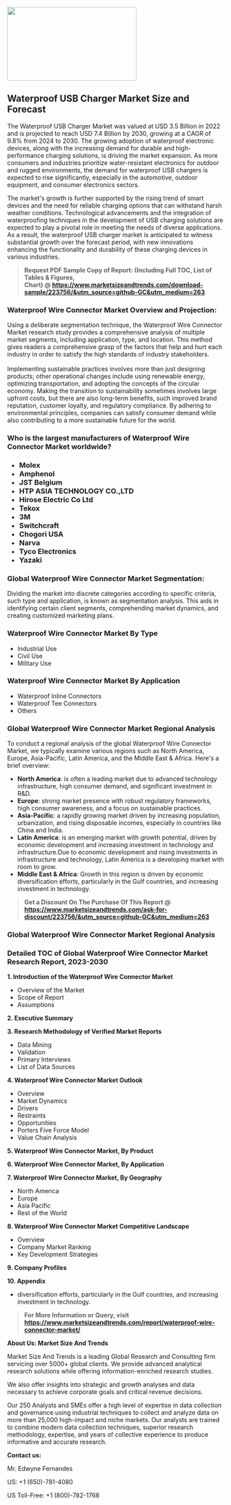 <p><img class="alignnone size-medium wp-image-20088" src="https://ffe5etoiles.com/wp-content/uploads/2024/12/MST1-300x171.png" alt="" width="300" height="171" /></p><h2>Waterproof USB Charger Market Size and Forecast</h2><p>The Waterproof USB Charger Market was valued at USD 3.5 Billion in 2022 and is projected to reach USD 7.4 Billion by 2030, growing at a CAGR of 9.8% from 2024 to 2030. The growing adoption of waterproof electronic devices, along with the increasing demand for durable and high-performance charging solutions, is driving the market expansion. As more consumers and industries prioritize water-resistant electronics for outdoor and rugged environments, the demand for waterproof USB chargers is expected to rise significantly, especially in the automotive, outdoor equipment, and consumer electronics sectors.</p><p>The market's growth is further supported by the rising trend of smart devices and the need for reliable charging options that can withstand harsh weather conditions. Technological advancements and the integration of waterproofing techniques in the development of USB charging solutions are expected to play a pivotal role in meeting the needs of diverse applications. As a result, the waterproof USB charger market is anticipated to witness substantial growth over the forecast period, with new innovations enhancing the functionality and durability of these charging devices in various industries.</p></p><blockquote id="" class=""><strong>Request PDF Sample Copy of Report: (Including Full TOC, List of Tables &amp; Figures, Chart)&nbsp;@&nbsp;<strong><a href="https://www.marketsizeandtrends.com/download-sample/223756/&utm_source=github-GC&utm_medium=263" target="_blank">https://www.marketsizeandtrends.com/download-sample/223756/&utm_source=github-GC&utm_medium=263</a></strong></strong></blockquote><h3 id="" class="">Waterproof Wire Connector Market&nbsp;Overview and Projection:</h3><p id="" class="">Using a deliberate segmentation technique, the Waterproof Wire Connector Market research study provides a comprehensive analysis of multiple market segments, including application, type, and location. This method gives readers a comprehensive grasp of the factors that help and hurt each industry in order to satisfy the high standards of industry stakeholders. <br /> <br />Implementing sustainable practices involves more than just designing products; other operational changes include using renewable energy, optimizing transportation, and adopting the concepts of the circular economy. Making the transition to sustainability sometimes involves large upfront costs, but there are also long-term benefits, such improved brand reputation, customer loyalty, and regulatory compliance. By adhering to environmental principles, companies can satisfy consumer demand while also contributing to a more sustainable future for the world.</p><h3 id="" class="">Who is the largest manufacturers of&nbsp;Waterproof Wire Connector Market worldwide?</h3><h3 class=""><p><ul><li>Molex </li><li> Amphenol </li><li> JST Belgium </li><li> HTP ASIA TECHNOLOGY CO.,LTD </li><li> Hirose Electric Co Ltd </li><li> Tekox </li><li> 3M </li><li> Switchcraft </li><li> Chogori USA </li><li> Narva </li><li> Tyco Electronics </li><li> Yazaki</li></ul></p></h3><h3 id="" class="">Global&nbsp;Waterproof Wire Connector Market Segmentation:</h3><p id="" class="">Dividing the market into discrete categories according to specific criteria, such type and application, is known as segmentation analysis. This aids in identifying certain client segments, comprehending market dynamics, and creating customized marketing plans.</p><h3 id="" class="">Waterproof Wire Connector Market&nbsp;By Type</h3><p><p><ul><li>Industrial Use</li><li> Civil Use</li><li> Military Use</p></li></ul></p></p><h3 id="" class="">Waterproof Wire Connector Market&nbsp;By Application</h3><p class=""><p><ul><li>Waterproof Inline Connectors</li><li> Waterproof Tee Connectors</li><li> Others</li></ul></p></p><h3 id="" class="">Global Waterproof Wire Connector Market Regional Analysis</h3><p id="" class="">To conduct a regional analysis of the global Waterproof Wire Connector Market, we typically examine various regions such as North America, Europe, Asia-Pacific, Latin America, and the Middle East &amp; Africa. Here's a brief overview:</p><ul><li><strong>North America</strong>: is often a leading market due to advanced technology infrastructure, high consumer demand, and significant investment in R&amp;D.</li><li><strong>Europe</strong>: strong market presence with robust regulatory frameworks, high consumer awareness, and a focus on sustainable practices.</li><li><strong>Asia-Pacific</strong>: a rapidly growing market driven by increasing population, urbanization, and rising disposable incomes, especially in countries like China and India.</li><li><strong>Latin America</strong>: is an emerging market with growth potential, driven by economic development and increasing investment in technology and infrastructure.Due to economic development and rising investments in infrastructure and technology, Latin America is a developing market with room to grow.</li><li><strong>Middle East &amp; Africa</strong>: Growth in this region is driven by economic diversification efforts, particularly in the Gulf countries, and increasing investment in technology.</li></ul><blockquote id="" class=""><strong>Get a Discount On The Purchase Of This Report @ <strong><a href="https://www.marketsizeandtrends.com/ask-for-discount/223756/&utm_source=github-GC&utm_medium=263" target="_blank">https://www.marketsizeandtrends.com/ask-for-discount/223756/&utm_source=github-GC&utm_medium=263</a></strong></strong></blockquote><h3 id="" class="">Global Waterproof Wire Connector Market Regional Analysis</h3><h3 id="" class="">Detailed TOC of Global Waterproof Wire Connector Market Research Report, 2023-2030</h3><p id="" class=""><strong>1. Introduction of the Waterproof Wire Connector Market</strong></p><ul><li>Overview of the Market</li><li>Scope of Report</li><li>Assumptions</li></ul><p id="" class=""><strong>2. Executive Summary</strong></p><p id="" class=""><strong>3. Research Methodology of Verified Market Reports</strong></p><ul><li>Data Mining</li><li>Validation</li><li>Primary Interviews</li><li>List of Data Sources</li></ul><p id="" class=""><strong>4. Waterproof Wire Connector Market Outlook</strong></p><ul><li>Overview</li><li>Market Dynamics</li><li>Drivers</li><li>Restraints</li><li>Opportunities</li><li>Porters Five Force Model</li><li>Value Chain Analysis</li></ul><p id="" class=""><strong>5. Waterproof Wire Connector Market, By Product</strong></p><p id="" class=""><strong>6. Waterproof Wire Connector Market, By Application</strong></p><p id="" class=""><strong>7. Waterproof Wire Connector Market, By Geography</strong></p><ul><li>North America</li><li>Europe</li><li>Asia Pacific</li><li>Rest of the World</li></ul><p id="" class=""><strong>8. Waterproof Wire Connector Market Competitive Landscape</strong></p><ul><li>Overview</li><li>Company Market Ranking</li><li>Key Development Strategies</li></ul><p id="" class=""><strong>9. Company Profiles</strong></p><p id="" class=""><strong>10. Appendix</strong></p><ul><li>diversification efforts, particularly in the Gulf countries, and increasing investment in technology.</li></ul><blockquote id="" class=""><strong>For More Information or Query, visit <strong><strong><a href="https://www.marketsizeandtrends.com/report/waterproof-wire-connector-market/" target="_blank">https://www.marketsizeandtrends.com/report/waterproof-wire-connector-market/</a></strong></strong></strong></blockquote><p id="" class=""><strong>About Us: Market Size And Trends</strong></p><p id="" class="">Market Size And Trends is a leading Global Research and Consulting firm servicing over 5000+ global clients. We provide advanced analytical research solutions while offering information-enriched research studies.</p><p id="" class="">We also offer insights into strategic and growth analyses and data necessary to achieve corporate goals and critical revenue decisions.</p><p id="" class="">Our 250 Analysts and SMEs offer a high level of expertise in data collection and governance using industrial techniques to collect and analyze data on more than 25,000 high-impact and niche markets. Our analysts are trained to combine modern data collection techniques, superior research methodology, expertise, and years of collective experience to produce informative and accurate research.</p><p id="" class=""><strong>Contact us:</strong></p><p id="" class="">Mr. Edwyne Fernandes</p><p id="" class="">US: +1 (650)-781-4080</p><p id="" class="">US Toll-Free: +1 (800)-782-1768</p>
